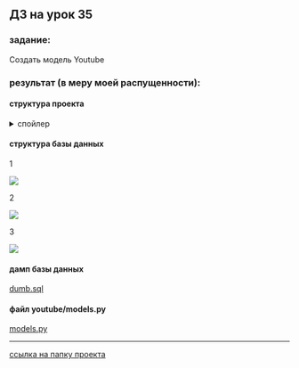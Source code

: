## ДЗ на урок 35 

### задание:

Создать модель Youtube 

### результат (в меру моей распущенности):

#### структура проекта

<details>
    <summary>спойлер</summary>

```
.
├── dump.sql
├── main
│   ├── __init__.py
│   ├── settings.py
│   ├── urls.py
│   └── wsgi.py
├── manage.py
├── readme.md
├── requirements.txt
└── youtube
    ├── admin.py
    ├── apps.py
    ├── __init__.py
    ├── migrations
    │   ├── 0001_initial.py
    │   ├── 0002_auto_20191225_1158.py
    │   ├── 0003_auto_20191225_1256.py
    │   ├── 0004_auto_20191225_1304.py
    │   ├── 0005_auto_20191225_1308.py
    │   ├── 0006_auto_20191225_1037.py
    │   ├── 0007_auto_20191225_1108.py
    │   ├── 0008_auto_20191225_1122.py
    │   ├── 0009_auto_20191225_1129.py
    │   ├── 0010_auto_20191225_1313.py
    │   ├── 0011_like.py
    │   ├── 0012_auto_20191226_0632.py
    │   ├── 0013_auto_20191226_0922.py
    │   ├── 0014_file_movie.py
    │   └── __init__.py
    ├── models.py
    ├── static
    │   └── youtube
    │       └── media
    │           ├── mock_file_1pdck9E.jpg
    │           ├── mock_file_2ph9trT.jpg
    │           ├── mock_file.jpg
    │           ├── mock_file_r1uk3j7.jpg
    │           └── mock_file_T4jsHhA.jpg
    ├── templates
    │   └── youtube
    │       └── index.html
    ├── tests.py
    ├── urls.py
    └── views.py
```

</details>

#### структура базы данных

1

![]("https://drive.google.com/open?id=1G-cfQJFdn_79E5orFGg1KoJyvcfvRfKV")

2

<img src="https://drive.google.com/open?id=1G-cfQJFdn_79E5orFGg1KoJyvcfvRfKV">

3

![](https://drive.google.com/file/d/1G-cfQJFdn_79E5orFGg1KoJyvcfvRfKV/view)

#### дамп базы данных

[dumb.sql](https://github.com/mikola-s/lesson_35_dj_03_youtube/blob/master/dump.sql)

#### файл youtube/models.py

[models.py](https://github.com/mikola-s/lesson_35_dj_03_youtube/blob/master/youtube/models.py)

---------------------------------

[ссылка на папку проекта](https://github.com/mikola-s/lesson_35_dj_03_youtube)

